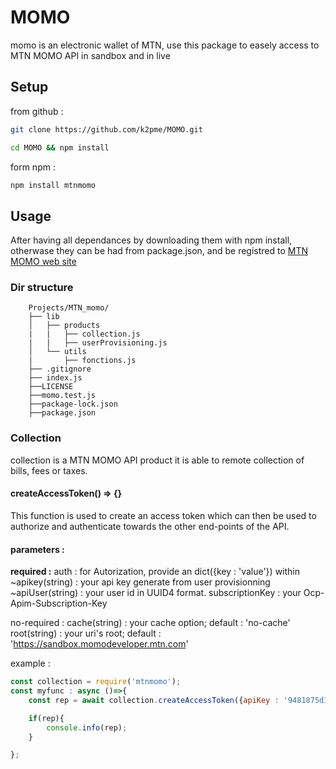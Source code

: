 # MOMO

momo is an electronic wallet of MTN, use this package to easely access to MTN MOMO API in sandbox and in live 

## Setup

  from github :
```bash
git clone https://github.com/k2pme/MOMO.git
```
```bash
cd MOMO && npm install 
```
        

 form npm :
```bash
npm install mtnmomo
```
    

## Usage 

After having all dependances by downloading them with npm install, otherwase they can be had from package.json, and be registred to [MTN MOMO web site](https://momodeveloper.mtn.com/)

###     Dir structure

        Projects/MTN_momo/
        ├── lib
        │   ├── products
        |   |   ├── collection.js
        |   |   ├── userProvisioning.js
        │   └── utils
        |       ├── fonctions.js
        ├── .gitignore
        ├── index.js
        ├──LICENSE
        ├──momo.test.js
        ├──package-lock.json
        ├──package.json 

###   Collection

collection is a MTN MOMO API product it is able to remote collection of bills, fees or taxes.
        

####       createAccessToken() => {}
This function is used to create an access token which can then be used to authorize and authenticate towards the other end-points of the API.

####            parameters :
**required :**
auth : for Autorization, provide an dict({key : 'value'}) within
            ~apikey(string) : your api key generate from user provisionning
            ~apiUser(string) : your user id in UUID4 format.
subscriptionKey :  your Ocp-Apim-Subscription-Key

no-required :
    cache(string) : your cache option; default : 'no-cache'
    root(string) : your uri's root; default : 'https://sandbox.momodeveloper.mtn.com'


example :
```javascript
const collection = require('mtnmomo');
const myfunc : async ()=>{
    const rep = await collection.createAccessToken({apiKey : '9481875d16d84243936834c6f01badf6', apiUser : 'de1355f7-d09e-467d-a37e-b38a704cfd87'}, '42e819df23934e7799c45cc42cb275c4');

    if(rep){
        console.info(rep);
    }

};
```


